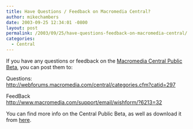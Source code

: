 ```yaml
---
title: Have Questions / Feedback on Macromedia Central?
author: mikechambers
date: 2003-09-25 12:34:01 -0800
layout: post
permalink: /2003/09/25/have-questions-feedback-on-macromedia-central/
categories:
  - Central
---
```



If you have any questions or feedback on the [Macromedia Central Public Beta][1], you can post them to:

Questions:  
<http://webforums.macromedia.com/central/categories.cfm?catid=297>

FeedBack  
<http://www.macromedia.com/support/email/wishform/?6213=32>

You can find more info on the Central Public Beta, as well as download it from [here][1].

 [1]: http://www.macromedia.com/go/central/